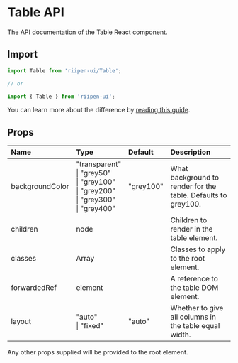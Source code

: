 <!--- This documentation is automatically generated, do not try to edit it. -->

# Table API

<p class="description">The API documentation of the Table React component.</p>

## Import

```js
import Table from 'riipen-ui/Table';

// or

import { Table } from 'riipen-ui';
```

You can learn more about the difference by [reading this guide](/guides/bundle-size).

## Props

| Name | Type | Default | Description |
|:-----|:-----|:--------|:------------|
| <span class="prop-name">backgroundColor</span> | <span class="prop-type">"transparent"<br>&#124;&nbsp;"grey50"<br>&#124;&nbsp;"grey100"<br>&#124;&nbsp;"grey200"<br>&#124;&nbsp;"grey300"<br>&#124;&nbsp;"grey400"</span> | <span class="prop-default">"grey100"</span> | What background to render for the table. Defaults to grey100. |
| <span class="prop-name">children</span> | <span class="prop-type">node</span> |  | Children to render in the table element. |
| <span class="prop-name">classes</span> | <span class="prop-type">Array<string></span> |  | Classes to apply to the root element. |
| <span class="prop-name">forwardedRef</span> | <span class="prop-type">element</span> |  | A reference to the table DOM element. |
| <span class="prop-name">layout</span> | <span class="prop-type">"auto"<br>&#124;&nbsp;"fixed"</span> | <span class="prop-default">"auto"</span> | Whether to give all columns in the table equal width. |


Any other props supplied will be provided to the root element.